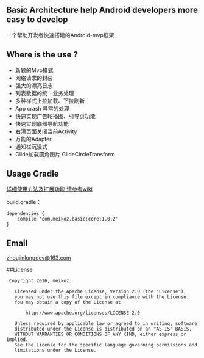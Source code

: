 ## Basic Architecture help Android developers more easy to develop
一个帮助开发者快速搭建的Android-mvp框架

## Where is the use ?
- 新颖的Mvp模式
- 网络请求的封装
- 强大的漂亮日志
- 列表数据的统一业务处理
- 多种样式上拉加载、下拉刷新
- App crash 异常的处理
- 快速实现广告轮播图、引导页功能
- 快速实现底部导航功能
- 右滑页面关闭当前Activity
- 万能的Adapter
- 通知栏沉浸式
- Glide加载圆角图片 GlideCircleTransform

## Usage Gradle
[详细使用方法及扩展功能,请参考wiki](https://github.com/meikoz/Basic/wiki/Usage)

build.gradle：
```
dependencies {
    compile 'com.meikoz.basic:core:1.0.2'
}
```

## Email
zhoujinlongdev@163.com

##License
``` 
 Copyright 2016, meikoz       
  
   Licensed under the Apache License, Version 2.0 (the "License");
   you may not use this file except in compliance with the License.
   You may obtain a copy of the License at 
 
       http://www.apache.org/licenses/LICENSE-2.0 

   Unless required by applicable law or agreed to in writing, software
   distributed under the License is distributed on an "AS IS" BASIS,
   WITHOUT WARRANTIES OR CONDITIONS OF ANY KIND, either express or implied.
   See the License for the specific language governing permissions and
   limitations under the License.
```
     
